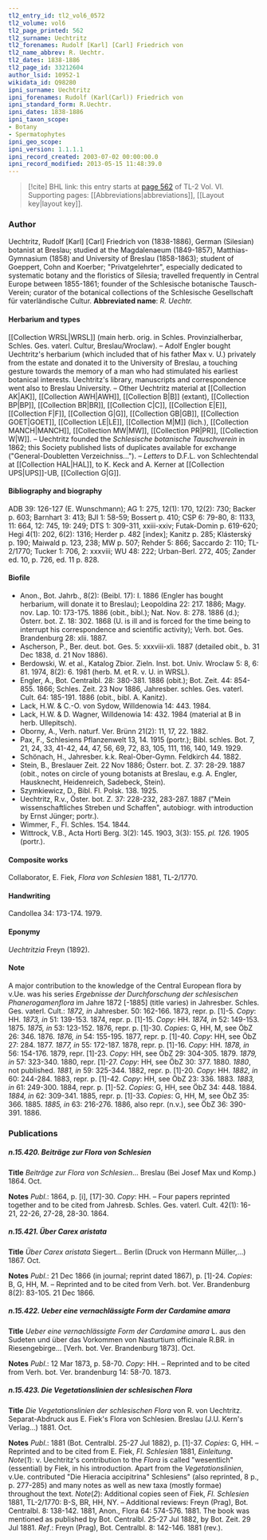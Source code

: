 ```yaml
---
tl2_entry_id: tl2_vol6_0572
tl2_volume: vol6
tl2_page_printed: 562
tl2_surname: Uechtritz
tl2_forenames: Rudolf [Karl] [Carl] Friedrich von
tl2_name_abbrev: R. Uechtr.
tl2_dates: 1838-1886
tl2_page_id: 33212604
author_lsid: 10952-1
wikidata_id: Q98280
ipni_surname: Uechtritz
ipni_forenames: Rudolf (Karl(Carl)) Friedrich von
ipni_standard_form: R.Uechtr.
ipni_dates: 1838-1886
ipni_taxon_scope: 
- Botany
- Spermatophytes
ipni_geo_scope: 
ipni_version: 1.1.1.1
ipni_record_created: 2003-07-02 00:00:00.0
ipni_record_modified: 2013-05-15 11:48:39.0
---
```



> [!cite] BHL link: this entry starts at [page 562](https://www.biodiversitylibrary.org/page/33212604) of TL-2 Vol. VI.
> Supporting pages: [[Abbreviations|abbreviations]], [[Layout key|layout key]].

### Author

Uechtritz, Rudolf \[Karl\] \[Carl\] Friedrich von (1838-1886), German (Silesian) botanist at Breslau; studied at the Magdalenaeum (1849-1857), Matthias-Gymnasium (1858) and University of Breslau (1858-1863); student of Goeppert, Cohn and Koerber; "Privatgelehrter", especially dedicated to systematic botany and the floristics of Silesia; travelled frequently in Central Europe between 1855-1861; founder of the Schlesische botanische Tausch-Verein; curator of the botanical collections of the Schlesische Gesellschaft für vaterländische Cultur. 
**Abbreviated name**: *R. Uechtr.*

#### Herbarium and types

[[Collection WRSL|WRSL]] (main herb. orig. in Schles. Provinzialherbar, Schles. Ges. vaterl. Cultur, Breslau/Wroclaw). – Adolf Engler bought Uechtritz's herbarium (which included that of his father Max v. U.) privately from the estate and donated it to the University of Breslau, a touching gesture towards the memory of a man who had stimulated his earliest botanical interests. Uechtritz's library, manuscripts and correspondence went also to Breslau University. – Other Uechtritz material at [[Collection AK|AK]], [[Collection AWH|AWH]], [[Collection B|B]] (extant), [[Collection BP|BP]], [[Collection BR|BR]], [[Collection C|C]], [[Collection E|E]], [[Collection F|F]], [[Collection G|G]], [[Collection GB|GB]], [[Collection GOET|GOET]], [[Collection LE|LE]], [[Collection M|M]] (lich.), [[Collection MANCH|MANCH]], [[Collection MW|MW]], [[Collection PR|PR]], [[Collection W|W]]. –
Uechtritz founded the *Schlesische botanische Tauschverein* in 1862; this Society published lists of duplicates available for exchange ("General-Doubletten Verzeichniss..."). – *Letters* to D.F.L. von Schlechtendal at [[Collection HAL|HAL]], to K. Keck and A. Kerner at [[Collection UPS|UPS]]-UB, [[Collection G|G]].

#### Bibliography and biography

ADB 39: 126-127 (E. Wunschmann); AG 1: 275, 12(1): 170, 12(2): 730; Backer p. 603; Barnhart 3: 413; BJI 1: 58-59; Bossert p. 410; CSP 6: 79-80, 8: 1133, 11: 664, 12: 745, 19: 249; DTS 1: 309-311, xxiii-xxiv; Futak-Domin p. 619-620; Hegi 4(1): 202, 6(2): 1316; Herder p. 482 \[index\]; Kanitz p. 285; Klásterský p. 190; Maiwald p. 123, 238; MW p. 507; Rehder 5: 866; Saccardo 2: 110; TL-2/1770; Tucker 1: 706, 2: xxxviii; WU 48: 222; Urban-Berl. 272, 405; Zander ed. 10, p. 726, ed. 11 p. 828.

#### Biofile

- Anon., Bot. Jahrb., 8(2): (Beibl. 17): I. 1886 (Engler has bought herbarium, will donate it to Breslau); Leopoldina 22: 217. 1886; Magy. nov. Lap. 10: 173-175. 1886 (obit., bibl.); Nat. Nov. 8: 278. 1886 (d.); Österr. bot. Z. 18: 302. 1868 (U. is ill and is forced for the time being to interrupt his correspondence and scientific activity); Verh. bot. Ges. Brandenburg 28: xlii. 1887.
- Ascherson, P., Ber. deut. bot. Ges. 5: xxxviii-xli. 1887 (detailed obit., b. 31 Dec 1838, d. 21 Nov 1886).
- Berdowski, W. et al., Katalog Zbior. Zieln. Inst. bot. Univ. Wroclaw 5: 8, 6: 81. 1974, 8(2): 6. 1981 (herb. M. et R. v. U. in WRSL).
- Engler, A., Bot. Centralbl. 28: 380-381. 1886 (obit.); Bot. Zeit. 44: 854-855. 1866; Schles. Zeit. 23 Nov 1886, Jahresber. schles. Ges. vaterl. Cult. 64: 185-191. 1886 (obit., bibl. A. Kanitz).
- Lack, H.W. & C.-O. von Sydow, Willdenowia 14: 443. 1984.
- Lack, H.W. & D. Wagner, Willdenowia 14: 432. 1984 (material at B in herb. Ullepitsch).
- Oborny, A., Verh. naturf. Ver. Brünn 21(2): 11, 17, 22. 1882.
- Pax, F., Schlesiens Pflanzenwelt 13, 14. 1915 (portr.); Bibl. schles. Bot. 7, 21, 24, 33, 41-42, 44, 47, 56, 69, 72, 83, 105, 111, 116, 140, 149. 1929.
- Schönach, H., Jahresber. k.k. Real-Ober-Gymn. Feldkirch 44. 1882.
- Stein, B., Breslauer Zeit. 22 Nov 1886; Österr. bot. Z. 37: 28-29. 1887 (obit., notes on circle of young botanists at Breslau, e.g. A. Engler, Hausknecht, Heidenreich, Sadebeck, Stein).
- Szymkiewicz, D., Bibl. Fl. Polsk. 138. 1925.
- Uechtritz, R.v., Öster. bot. Z. 37: 228-232, 283-287. 1887 ("Mein wissenschaftliches Streben und Schaffen", autobiogr. with introduction by Ernst Jünger; portr.).
- Wimmer, F., Fl. Schles. 154. 1844.
- Wittrock, V.B., Acta Horti Berg. 3(2): 145. 1903, 3(3): 155. *pl. 126.* 1905 (portr.).

#### Composite works

Collaborator, E. Fiek, *Flora von Schlesien* 1881, TL-2/1770.

#### Handwriting

Candollea 34: 173-174. 1979.

#### Eponymy

*Uechtritzia* Freyn (1892).

#### Note

A major contribution to the knowledge of the Central European flora by v.Ue. was his series *Ergebnisse der Durchforschung der schlesischen Phanerogamenflora* im Jahre 1872 \[-1885\] (title varies) in Jahresber. Schles. Ges. vaterl. Cult.:
*1872, in* Jahresber. 50: 162-166. 1873, repr. p. \[1\]-5. *Copy*: HH. *1873, in* 51: 139-153. 1874, repr. p. \[1\]-15. *Copy*: HH.
*1874, in* 52: 149-153. 1875.
*1875, in* 53: 123-152. 1876, repr. p. \[1\]-30. *Copies*: G, HH, M, see ÖbZ 26: 346. 1876. *1876, in* 54: 155-195. 1877, repr. p. \[1\]-40. *Copy*: HH, see ÖbZ 27: 284. 1877. *1877, in* 55: 172-187. 1878, repr. p. \[1\]-16. *Copy*: HH.
*1878, in* 56: 154-176. 1879, repr. \[1\]-23. *Copy*: HH, see ÖbZ 29: 304-305. 1879. *1879, in* 57: 323-340. 1880, repr. \[1\]-27. *Copy*: HH, see ÖbZ 30: 377. 1880. *1880*, not published.
*1881, in* 59: 325-344. 1882, repr. p. \[1\]-20. *Copy*: HH.
*1882, in* 60: 244-284. 1883, repr. p. \[1\]-42. *Copy*: HH, see ÖbZ 23: 336. 1883. *1883, in* 61: 249-300. 1884, repr. p. \[1\]-52. *Copies*: G, HH, see ÖbZ 34: 448. 1884. *1884, in* 62: 309-341. 1885, repr. p. \[1\]-33. *Copies*: G, HH, M, see ÖbZ 35: 366. 1885. *1885, in* 63: 216-276. 1886, also repr. (n.v.), see ÖbZ 36: 390-391. 1886.

### Publications

##### n.15.420. Beiträge zur Flora von Schlesien

**Title**
*Beiträge zur Flora von Schlesien*... Breslau (Bei Josef Max und Komp.) 1864. Oct.

**Notes**
*Publ*.: 1864, p. \[i\], \[17\]-30. *Copy*: HH. – Four papers reprinted together and to be cited from Jahresb. Schles. Ges. vaterl. Cult. 42(1): 16-21, 22-26, 27-28, 28-30. 1864.

##### n.15.421. Über Carex aristata

**Title**
*Über Carex aristata* Siegert... Berlin (Druck von Hermann Müller,...) 1867. Oct.

**Notes**
*Publ*.: 21 Dec 1866 (in journal; reprint dated 1867), p. \[1\]-24. *Copies*: B, G, HH, M. – Reprinted and to be cited from Verh. bot. Ver. Brandenburg 8(2): 83-105. 21 Dec 1866.

##### n.15.422. Ueber eine vernachlässigte Form der Cardamine amara

**Title**
*Ueber eine vernachlässigte Form der Cardamine amara* L. aus den Sudeten und über das Vorkommen von Nasturtium officinale R.BR. in Riesengebirge... \[Verh. bot. Ver. Brandenburg 1873\]. Oct.

**Notes**
*Publ*.: 12 Mar 1873, p. 58-70. *Copy*: HH. – Reprinted and to be cited from Verh. bot. Ver. brandenburg 14: 58-70. 1873.

##### n.15.423. Die Vegetationslinien der schlesischen Flora

**Title**
*Die Vegetationslinien der schlesischen Flora* von R. von Uechtritz. Separat-Abdruck aus E. Fiek's Flora von Schlesien. Breslau (J.U. Kern's Verlag...) 1881. Oct.

**Notes**
*Publ*.: 1881 (Bot. Centralbl. 25-27 Jul 1882), p. \[1\]-37. *Copies*: G, HH. – Reprinted and to be cited from E. Fiek, *Fl. Schlesien* 1881, *Einleitung*.
*Note*(*1*): v. Uechtritz's contribution to the *Flora* is called "wesentlich" (essential) by Fiek, in his introduction. Apart from the *Vegetationslinien*, v.Ue. contributed "Die Hieracia accipitrina" Schlesiens" (also reprinted, 8 p., p. 277-285) and many notes as well as new taxa (mostly formae) throughout the text.
*Note*(*2*): Additional copies seen of Fiek, *Fl. Schlesien* 1881, TL-2/1770: B-S, BR, HH, NY.  – Additional reviews: Freyn (Prag), Bot. Centralbl. 8: 138-142. 1881, Anon., Flora 64: 574-576. 1881. The book was mentioned as published by Bot. Centralbl. 25-27 Jul 1882, by Bot. Zeit. 29 Jul 1881.
*Ref*.: Freyn (Prag), Bot. Centralbl. 8: 142-146. 1881 (rev.).

